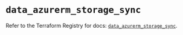 # `data_azurerm_storage_sync`

Refer to the Terraform Registry for docs: [`data_azurerm_storage_sync`](https://registry.terraform.io/providers/hashicorp/azurerm/4.26.0/docs/data-sources/storage_sync).

